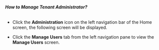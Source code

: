 ###### **How to Manage Tenant Administrator?**

- Click the **Administration** icon on the left navigation bar of the Home screen, the following screen will be displayed.

    <!-- TODO: Fix broken image link below. Original path: images/image-P4N50O9D-png.png -->
    <!-- ![](images/image-P4N50O9D-png.png) -->

- Click the **Manage Users** tab from the left navigation pane to view the **Manage Users** screen. 